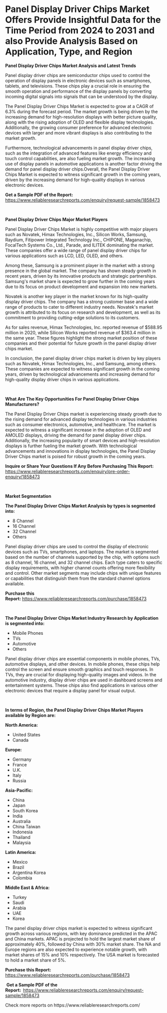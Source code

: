 <p><h1>Panel Display Driver Chips Market Offers Provide Insightful Data for the Time Period from 2024 to 2031 and also Provide Analysis Based on Application, Type, and Region</h1></p><p><strong>Panel Display Driver Chips Market Analysis and Latest Trends</strong></p>
<p><p>Panel display driver chips are semiconductor chips used to control the operation of display panels in electronic devices such as smartphones, tablets, and televisions. These chips play a crucial role in ensuring the smooth operation and performance of the display panels by converting incoming digital signals into signals that can be understood by the display.</p><p>The Panel Display Driver Chips Market is expected to grow at a CAGR of 6.3% during the forecast period. The market growth is being driven by the increasing demand for high-resolution displays with better picture quality, along with the rising adoption of OLED and flexible display technologies. Additionally, the growing consumer preference for advanced electronic devices with larger and more vibrant displays is also contributing to the market growth.</p><p>Furthermore, technological advancements in panel display driver chips, such as the integration of advanced features like energy efficiency and touch control capabilities, are also fueling market growth. The increasing use of display panels in automotive applications is another factor driving the demand for panel display driver chips.Overall, the Panel Display Driver Chips Market is expected to witness significant growth in the coming years, driven by the increasing demand for high-quality displays in various electronic devices.</p></p>
<p><strong>Get a Sample PDF of the Report:&nbsp;</strong> <a href="https://www.reliableresearchreports.com/enquiry/request-sample/1858473">https://www.reliableresearchreports.com/enquiry/request-sample/1858473</a></p>
<p>&nbsp;</p>
<p><strong>Panel Display Driver Chips Major Market Players</strong></p>
<p><p>Panel Display Driver Chips Market is highly competitive with major players such as Novatek, Himax Technologies, Inc., Silicon Works, Samsung, Raydium, Fitipower Integrated Technology Inc., CHIPONE, Maganachip, FocalTech Systems Co., Ltd., Parade, and ILITEK dominating the market. These companies offer a wide range of panel display driver chips for various applications such as LCD, LED, OLED, and others.</p><p>Among these, Samsung is a prominent player in the market with a strong presence in the global market. The company has shown steady growth in recent years, driven by its innovative products and strategic partnerships. Samsung's market share is expected to grow further in the coming years due to its focus on product development and expansion into new markets.</p><p>Novatek is another key player in the market known for its high-quality display driver chips. The company has a strong customer base and a wide range of products to cater to different industry needs. Novatek's market growth is attributed to its focus on research and development, as well as its commitment to providing cutting-edge solutions to its customers.</p><p>As for sales revenue, Himax Technologies, Inc. reported revenue of $588.95 million in 2020, while Silicon Works reported revenue of $363.4 million in the same year. These figures highlight the strong market position of these companies and their potential for future growth in the panel display driver chips market.</p><p>In conclusion, the panel display driver chips market is driven by key players such as Novatek, Himax Technologies, Inc., and Samsung, among others. These companies are expected to witness significant growth in the coming years, driven by technological advancements and increasing demand for high-quality display driver chips in various applications.</p></p>
<p>&nbsp;</p>
<p><strong>What Are The Key Opportunities For Panel Display Driver Chips Manufacturers?</strong></p>
<p><p>The Panel Display Driver Chips market is experiencing steady growth due to the rising demand for advanced display technologies in various industries such as consumer electronics, automotive, and healthcare. The market is expected to witness a significant increase in the adoption of OLED and AMOLED displays, driving the demand for panel display driver chips. Additionally, the increasing popularity of smart devices and high-resolution displays is further fueling the market growth. With technological advancements and innovations in display technologies, the Panel Display Driver Chips market is poised for robust growth in the coming years.</p></p>
<p><strong>Inquire or Share Your Questions If Any Before Purchasing This Report:</strong> <a href="https://www.reliableresearchreports.com/enquiry/pre-order-enquiry/1858473">https://www.reliableresearchreports.com/enquiry/pre-order-enquiry/1858473</a></p>
<p>&nbsp;</p>
<p><strong>Market Segmentation</strong></p>
<p><strong>The Panel Display Driver Chips Market Analysis by types is segmented into:</strong></p>
<p><ul><li>8 Channel</li><li>16 Channel</li><li>32 Channel</li><li>Others</li></ul></p>
<p><p>Panel display driver chips are used to control the display of electronic devices such as TVs, smartphones, and laptops. The market is segmented based on the number of channels supported by the chip, with options such as 8 channel, 16 channel, and 32 channel chips. Each type caters to specific display requirements, with higher channel counts offering more flexibility and control. Other market segments may include chips with unique features or capabilities that distinguish them from the standard channel options available.</p></p>
<p><strong>Purchase this Report:&nbsp;</strong><a href="https://www.reliableresearchreports.com/purchase/1858473">https://www.reliableresearchreports.com/purchase/1858473</a></p>
<p>&nbsp;</p>
<p><strong>The Panel Display Driver Chips Market Industry Research by Application is segmented into:</strong></p>
<p><ul><li>Mobile Phones</li><li>TVs</li><li>Automotive</li><li>Others</li></ul></p>
<p><p>Panel display driver chips are essential components in mobile phones, TVs, automotive displays, and other devices. In mobile phones, these chips help control the screen and ensure smooth graphics and touch responses. In TVs, they are crucial for displaying high-quality images and videos. In the automotive industry, display driver chips are used in dashboard screens and entertainment systems. These chips also find applications in various other electronic devices that require a display panel for visual output.</p></p>
<p>&nbsp;</p>
<p><strong>In terms of Region, the Panel Display Driver Chips Market Players available by Region are:</strong></p>
<p>
    <p> <strong> North America: </strong>
        <ul>
            <li>United States</li>
            <li>Canada</li>
        </ul>
        </p> 
    <p> <strong> Europe: </strong>
        <ul>
            <li>Germany</li>
            <li>France</li>
            <li>U.K.</li>
            <li>Italy</li>
            <li>Russia</li>
        </ul>
        </p> 
    <p> <strong> Asia-Pacific: </strong>
        <ul>
            <li>China</li>
            <li>Japan</li>
            <li>South Korea</li>
            <li>India</li>
            <li>Australia</li>
            <li>China Taiwan</li>
            <li>Indonesia</li>
            <li>Thailand</li>
            <li>Malaysia</li>
        </ul>
        </p> 
    <p> <strong> Latin America: </strong>
        <ul>
            <li>Mexico</li>
            <li>Brazil</li>
            <li>Argentina Korea</li>
            <li>Colombia</li>
        </ul>
        </p> 
    <p> <strong> Middle East & Africa: </strong>
        <ul>
            <li>Turkey</li>
            <li>Saudi</li>
            <li>Arabia</li>
            <li>UAE</li>
            <li>Korea</li>
        </ul>
    </p>
    </p>
<p><p>The panel display driver chips market is expected to witness significant growth across various regions, with key dominance predicted in the APAC and China markets. APAC is projected to hold the largest market share of approximately 40%, followed by China with 30% market share. The NA and Europe regions are also expected to experience notable growth, with market shares of 15% and 10% respectively. The USA market is forecasted to hold a market share of 5%.</p></p>
<p><strong>Purchase this Report: </strong><a href="https://www.reliableresearchreports.com/purchase/1858473">https://www.reliableresearchreports.com/purchase/1858473</a></p>
<p>&nbsp;<strong>Get a Sample PDF of the Report:&nbsp;&nbsp;</strong><a href="https://www.reliableresearchreports.com/enquiry/request-sample/1858473">https://www.reliableresearchreports.com/enquiry/request-sample/1858473</a></p>
<p><strong></strong></p>
<p>Check more reports on https://www.reliableresearchreports.com/</p>